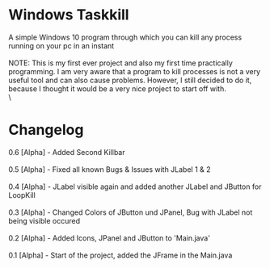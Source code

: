 # Windows Taskkill
A simple Windows 10 program through which you can kill any process running on your pc in an instant\
\
NOTE: This is my first ever project and also my first time practically programming. I am very aware that a program to kill processes is not a very useful tool and can also cause problems. However, I still decided to do it, because I thought it would be a very nice project to start off with. \
\
# Changelog
0.6 [Alpha] - Added Second Killbar\
\
0.5 [Alpha] - Fixed all known Bugs & Issues with JLabel 1 & 2\
\
0.4 [Alpha] - JLabel visible again and added another JLabel and JButton for LoopKill\
\
0.3 [Alpha] - Changed Colors of JButton und JPanel, Bug with JLabel not being visible occured\
\
0.2 [Alpha] - Added Icons, JPanel and JButton  to 'Main.java'\
\
0.1 [Alpha] - Start of the project, added the JFrame in the Main.java
